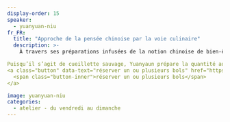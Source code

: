 ```yaml
---
display-order: 15
speaker:
  - yuanyuan-niu
fr_FR:
  title: "Approche de la pensée chinoise par la voie culinaire"
  description: >-
    À travers ses préparations infusées de la notion chinoise de bien-être 藥食同源 (yào shí tóng yuán), où aliment et médicament s'harmonisent, Yuanyuan invite ses hôtes à une expérience gustative unique. Elle accorde ingrédients de saison, plantes sauvages et médicinales et combine couleurs 色 (sè), parfums 香 (xiāng), saveurs 味 (wèi), beauté 美 (měi), significations 意 (yì) pour nourrir tout aussi bien l'esprit que le corps. Yuanyuan convie celui qui accepte d'être guidé à approcher l'essence de la pensée chinoise par la voie culinaire.

Puisqu’il s’agit de cueillette sauvage, Yuanyaun prépare la quantité au plus près afin que les plantes puissent vivre leur belle vie sans être cueillies puis jetées. C'est pourquoi nous vous proposons de réserver votre bol à l'avance, merci pour elles.
<a class="button" data-text="réserver un ou plusieurs bols" href="https://boutique.brutdethé.fr/categorie=festival" title="Venir au parc aux bambous" target="_blank">
  <span class="button-inner">réserver un ou plusieurs bols</span>
</a>

image: yuanyuan-niu
categories:
  - atelier - du vendredi au dimanche
---
```


